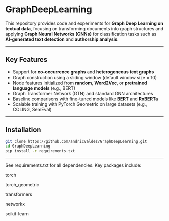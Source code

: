 # GraphDeepLearning

This repository provides code and experiments for **Graph Deep Learning on textual data**, focusing on transforming documents into graph structures and applying **Graph Neural Networks (GNNs)** for classification tasks such as **AI-generated text detection** and **authorship analysis**.

---


## Key Features

- Support for **co-occurrence graphs** and **heterogeneous text graphs**
- Graph construction using a sliding window (default window size = 10)
- Node features initialized from **random**, **Word2Vec**, or **pretrained language models** (e.g., BERT)
- Graph Transformer Network (GTN) and standard GNN architectures
- Baseline comparisons with fine-tuned models like **BERT** and **RoBERTa**
- Scalable training with PyTorch Geometric on large datasets (e.g., COLING, SemEval)

---

## Installation

```bash
git clone https://github.com/andricValdez/GraphDeepLearning.git
cd GraphDeepLearning
pip install -r requirements.txt
```
---
See requirements.txt for all dependencies. Key packages include:

torch

torch_geometric

transformers

networkx

scikit-learn
